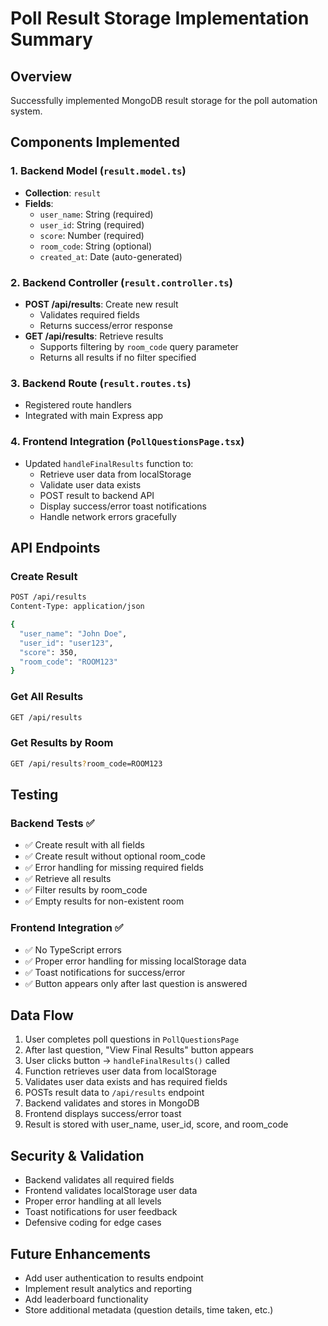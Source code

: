 # Poll Result Storage Implementation Summary

## Overview

Successfully implemented MongoDB result storage for the poll automation system.

## Components Implemented

### 1. Backend Model (`result.model.ts`)

- **Collection**: `result`
- **Fields**:
  - `user_name`: String (required)
  - `user_id`: String (required)
  - `score`: Number (required)
  - `room_code`: String (optional)
  - `created_at`: Date (auto-generated)

### 2. Backend Controller (`result.controller.ts`)

- **POST /api/results**: Create new result
  - Validates required fields
  - Returns success/error response
- **GET /api/results**: Retrieve results
  - Supports filtering by `room_code` query parameter
  - Returns all results if no filter specified

### 3. Backend Route (`result.routes.ts`)

- Registered route handlers
- Integrated with main Express app

### 4. Frontend Integration (`PollQuestionsPage.tsx`)

- Updated `handleFinalResults` function to:
  - Retrieve user data from localStorage
  - Validate user data exists
  - POST result to backend API
  - Display success/error toast notifications
  - Handle network errors gracefully

## API Endpoints

### Create Result

```bash
POST /api/results
Content-Type: application/json

{
  "user_name": "John Doe",
  "user_id": "user123",
  "score": 350,
  "room_code": "ROOM123"
}
```

### Get All Results

```bash
GET /api/results
```

### Get Results by Room

```bash
GET /api/results?room_code=ROOM123
```

## Testing

### Backend Tests ✅

- ✅ Create result with all fields
- ✅ Create result without optional room_code
- ✅ Error handling for missing required fields
- ✅ Retrieve all results
- ✅ Filter results by room_code
- ✅ Empty results for non-existent room

### Frontend Integration ✅

- ✅ No TypeScript errors
- ✅ Proper error handling for missing localStorage data
- ✅ Toast notifications for success/error
- ✅ Button appears only after last question is answered

## Data Flow

1. User completes poll questions in `PollQuestionsPage`
2. After last question, "View Final Results" button appears
3. User clicks button → `handleFinalResults()` called
4. Function retrieves user data from localStorage
5. Validates user data exists and has required fields
6. POSTs result data to `/api/results` endpoint
7. Backend validates and stores in MongoDB
8. Frontend displays success/error toast
9. Result is stored with user_name, user_id, score, and room_code

## Security & Validation

- Backend validates all required fields
- Frontend validates localStorage user data
- Proper error handling at all levels
- Toast notifications for user feedback
- Defensive coding for edge cases

## Future Enhancements

- Add user authentication to results endpoint
- Implement result analytics and reporting
- Add leaderboard functionality
- Store additional metadata (question details, time taken, etc.)
